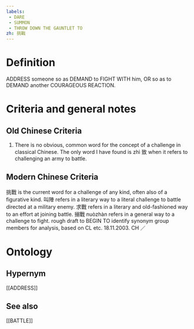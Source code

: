 ```yaml
---
labels: 
 - DARE
 - SUMMON
 - THROW DOWN THE GAUNTLET TO
zh: 挑戰
---
```


# Definition
ADDRESS someone so as DEMAND to FIGHT WITH him, OR so as to DEMAND another COURAGEOUS REACTION.
# Criteria and general notes
## Old Chinese Criteria
1. There is no obvious, common word for the concept of a challenge in classical Chinese. The only word I have found is zhì 致 when it refers to challenging an army to battle.
## Modern Chinese Criteria
挑戰 is the current word for a challenge of any kind, often also of a figurative kind.
叫陣 refers in a literary way to a literal challenge to battle directed at a military enemy.
求戰 refers in a literary and old-fashioned way to an effort at joining battle.
搦戰 nuòzhàn refers in a general way to a challenge to fight.
rough draft to BEGIN TO identify synonym group members for analysis, based on CL etc. 18.11.2003. CH ／
# Ontology

## Hypernym
[[ADDRESS]]
## See also
[[BATTLE]]